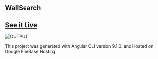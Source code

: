 ## WallSearch

## [See it Live](https://wallsearch.web.app)
![OUTPUT](https://github.com/u4saif/WallSearch/blob/master/wallsearch/output.gif)

This project was generated with Angular CLI version 9.1.0. and Hosted on Google FireBase Hosting

 

